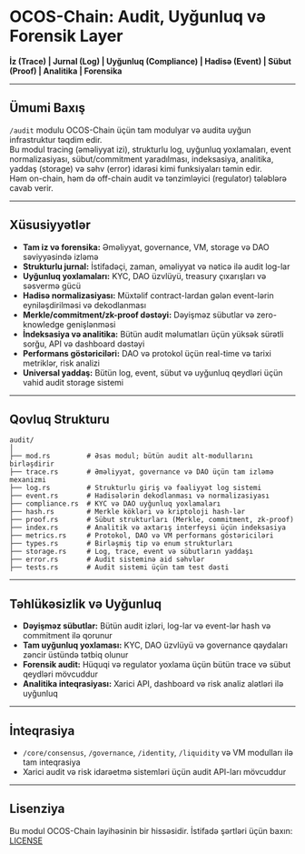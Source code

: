 # OCOS-Chain: Audit, Uyğunluq və Forensik Layer

**İz (Trace) | Jurnal (Log) | Uyğunluq (Compliance) | Hadisə (Event) | Sübut (Proof) | Analitika | Forensika**

---

## Ümumi Baxış

`/audit` modulu OCOS-Chain üçün tam modulyar və audita uyğun infrastruktur təqdim edir.  
Bu modul tracing (əməliyyat izi), strukturlu log, uyğunluq yoxlamaları, event normalizasiyası, sübut/commitment yaradılması, indeksasiya, analitika, yaddaş (storage) və səhv (error) idarəsi kimi funksiyaları təmin edir.  
Həm on-chain, həm də off-chain audit və tənzimləyici (regulator) tələblərə cavab verir.

---

## Xüsusiyyətlər

- **Tam iz və forensika:** Əməliyyat, governance, VM, storage və DAO səviyyəsində izləmə
- **Strukturlu jurnal:** İstifadəçi, zaman, əməliyyat və nəticə ilə audit log-lar
- **Uyğunluq yoxlamaları:** KYC, DAO üzvlüyü, treasury çıxarışları və səsvermə gücü
- **Hadisə normalizasiyası:** Müxtəlif contract-lardan gələn event-lərin eyniləşdirilməsi və dekodlanması
- **Merkle/commitment/zk-proof dəstəyi:** Dəyişməz sübutlar və zero-knowledge genişlənməsi
- **İndeksasiya və analitika:** Bütün audit məlumatları üçün yüksək sürətli sorğu, API və dashboard dəstəyi
- **Performans göstəriciləri:** DAO və protokol üçün real-time və tarixi metriklər, risk analizi
- **Universal yaddaş:** Bütün log, event, sübut və uyğunluq qeydləri üçün vahid audit storage sistemi

---

## Qovluq Strukturu

```
audit/
│
├── mod.rs         # Əsas modul; bütün audit alt-modullarını birləşdirir
├── trace.rs       # Əməliyyat, governance və DAO üçün tam izləmə mexanizmi
├── log.rs         # Strukturlu giriş və fəaliyyət log sistemi
├── event.rs       # Hadisələrin dekodlanması və normalizasiyası
├── compliance.rs  # KYC və DAO uyğunluq yoxlamaları
├── hash.rs        # Merkle kökləri və kriptoloji hash-lər
├── proof.rs       # Sübut strukturları (Merkle, commitment, zk-proof)
├── index.rs       # Analitik və axtarış interfeysi üçün indeksasiya
├── metrics.rs     # Protokol, DAO və VM performans göstəriciləri
├── types.rs       # Birləşmiş tip və enum strukturları
├── storage.rs     # Log, trace, event və sübutların yaddaşı
├── error.rs       # Audit sisteminə aid səhvlər
├── tests.rs       # Audit sistemi üçün tam test dəsti
```

---

## Təhlükəsizlik və Uyğunluq

- **Dəyişməz sübutlar:** Bütün audit izləri, log-lar və event-lər hash və commitment ilə qorunur
- **Tam uyğunluq yoxlaması:** KYC, DAO üzvlüyü və governance qaydaları zəncir üstündə tətbiq olunur
- **Forensik audit:** Hüquqi və regulator yoxlama üçün bütün trace və sübut qeydləri mövcuddur
- **Analitika inteqrasiyası:** Xarici API, dashboard və risk analiz alətləri ilə uyğunluq

---

## İnteqrasiya

- `/core/consensus`, `/governance`, `/identity`, `/liquidity` və VM modulları ilə tam inteqrasiya
- Xarici audit və risk idarəetmə sistemləri üçün audit API-ları mövcuddur

---

## Lisenziya

Bu modul OCOS-Chain layihəsinin bir hissəsidir. İstifadə şərtləri üçün baxın: [LICENSE](../LICENSE)
